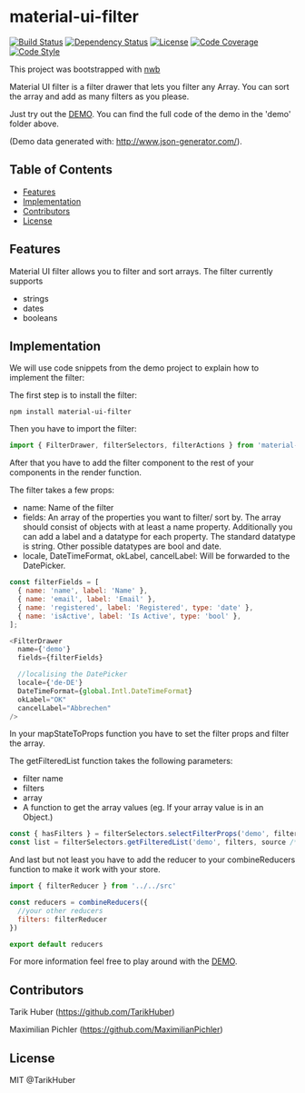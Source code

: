 # material-ui-filter
[![Build Status][travis-image]][travis-url]
[![Dependency Status][daviddm-image]][daviddm-url]
[![License][license-image]][license-url]
[![Code Coverage][coverage-image]][coverage-url]
[![Code Style][code-style-image]][code-style-url]

This project was bootstrapped with [nwb](https://github.com/insin/nwb)

Material UI filter is a filter drawer that lets you filter any Array.
You can sort the array and add as many filters as you please.

Just try out the [DEMO](https://tarikhuber.github.io/material-ui-filter/).
You can find the full code of the demo in the 'demo' folder above.

(Demo data generated with: http://www.json-generator.com/).

## Table of Contents

- [Features](#features)
- [Implementation](#implementation)
- [Contributors](#contributors)
- [License](#license)

## Features

Material UI filter allows you to filter and sort arrays. The filter currently supports
- strings
- dates
- booleans

## Implementation

We will use code snippets from the demo project to explain how to implement the filter:

The first step is to install the filter:

```
npm install material-ui-filter
```

Then you have to import the filter:
```js
import { FilterDrawer, filterSelectors, filterActions } from 'material-ui-filter'
```

After that you have to add the filter component to the rest of your components in the render function.

The filter takes a few props:
- name:   Name of the filter
- fields: An array of the properties you want to filter/ sort by.
          The array should consist of objects with at least a name property.
          Additionally you can add a label and a datatype for each property.
          The standard datatype is string. Other possible datatypes are bool and date.
- locale, DateTimeFormat, okLabel, cancelLabel: Will be forwarded to the DatePicker.

```js
const filterFields = [
  { name: 'name', label: 'Name' },
  { name: 'email', label: 'Email' },
  { name: 'registered', label: 'Registered', type: 'date' },
  { name: 'isActive', label: 'Is Active', type: 'bool' },
];
```

```js
<FilterDrawer
  name={'demo'}
  fields={filterFields}

  //localising the DatePicker
  locale={'de-DE'}
  DateTimeFormat={global.Intl.DateTimeFormat}
  okLabel="OK"
  cancelLabel="Abbrechen"
/>
```


In your mapStateToProps function you have to set the filter props and filter the array.

The getFilteredList function takes the following parameters:
- filter name
- filters
- array
- A function to get the array values (eg. If your array value is in an Object.)

```js
const { hasFilters } = filterSelectors.selectFilterProps('demo', filters);
const list = filterSelectors.getFilteredList('demo', filters, source /*, fieldValue => fieldValue.val*/);
```


And last but not least you have to add the reducer to your combineReducers function to make it work with your store.

```js
import { filterReducer } from '../../src'

const reducers = combineReducers({
  //your other reducers
  filters: filterReducer
})

export default reducers
```

For more information feel free to play around with the [DEMO](https://tarikhuber.github.io/material-ui-filter/).


## Contributors

Tarik Huber (https://github.com/TarikHuber)

Maximilian Pichler (https://github.com/MaximilianPichler)

## License

MIT @TarikHuber

[travis-image]: https://travis-ci.org/TarikHuber/material-ui-filter.svg?branch=master
[travis-url]: https://travis-ci.org/TarikHuber/material-ui-filter
[daviddm-image]: https://img.shields.io/david/TarikHuber/material-ui-filter.svg?style=flat-square
[daviddm-url]: https://david-dm.org/TarikHuber/material-ui-filter
[coverage-image]: https://img.shields.io/codecov/c/github/TarikHuber/material-ui-filter.svg?style=flat-square
[coverage-url]: https://codecov.io/gh/TarikHuber/material-ui-filter
[license-image]: https://img.shields.io/npm/l/express.svg
[license-url]: https://github.com/TarikHuber/material-ui-filter/master/LICENSE
[code-style-image]: https://img.shields.io/badge/code%20style-standard-brightgreen.svg?style=flat-square
[code-style-url]: http://standardjs.com/
